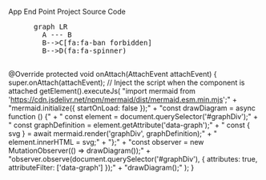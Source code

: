 App End Point Project Source Code
<!DOCTYPE html>
<html lang="en">
  <head>
    <!-- Include Font Awesome CSS -->
    <link rel="stylesheet" href="https://cdnjs.cloudflare.com/ajax/libs/font-awesome/6.0.0-beta3/css/all.min.css">
  </head>
  <body>
    <pre class="mermaid">
      graph LR
        A --- B
        B-->C[fa:fa-ban forbidden]
        B-->D(fa:fa-spinner)
    </pre>
    <script type="module">
      import mermaid from 'https://cdn.jsdelivr.net/npm/mermaid@10/dist/mermaid.esm.min.mjs';
      mermaid.initialize({ startOnLoad: true });
    </script>
  </body>
</html>

@Override
    protected void onAttach(AttachEvent attachEvent) {
        super.onAttach(attachEvent);
        // Inject the script when the component is attached
        getElement().executeJs(
            "import mermaid from 'https://cdn.jsdelivr.net/npm/mermaid/dist/mermaid.esm.min.mjs';" +
            "mermaid.initialize({ startOnLoad: false });" +
            "const drawDiagram = async function () {" +
            "    const element = document.querySelector('#graphDiv');" +
            "    const graphDefinition = element.getAttribute('data-graph');" +
            "    const { svg } = await mermaid.render('graphDiv', graphDefinition);" +
            "    element.innerHTML = svg;" +
            "};" +
            "const observer = new MutationObserver(() => drawDiagram());" +
            "observer.observe(document.querySelector('#graphDiv'), { attributes: true, attributeFilter: ['data-graph'] });" +
            "drawDiagram();"
        );
    }

